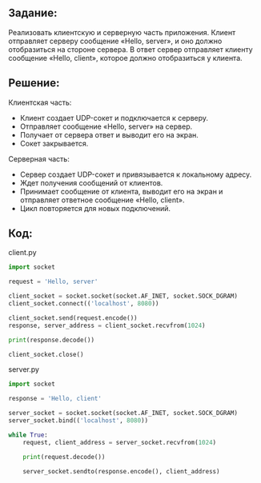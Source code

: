 ## **Задание:**

Реализовать клиентскую и серверную часть приложения. Клиент отправляет серверу сообщение «Hello, server», и оно должно отобразиться на стороне сервера. В ответ сервер отправляет клиенту сообщение «Hello, client», которое должно отобразиться у клиента.

## **Решение:**

Клиентская часть:

   - Клиент создает UDP-сокет и подключается к серверу.
   - Отправляет сообщение «Hello, server» на сервер.
   - Получает от сервера ответ и выводит его на экран.
   - Сокет закрывается.
   
Серверная часть:

   - Сервер создает UDP-сокет и привязывается к локальному адресу.
   - Ждет получения сообщений от клиентов.
   - Принимает сообщение от клиента, выводит его на экран и отправляет ответное сообщение «Hello, client».
   - Цикл повторяется для новых подключений.

## **Код:**

client.py
```python
import socket

request = 'Hello, server'

client_socket = socket.socket(socket.AF_INET, socket.SOCK_DGRAM)
client_socket.connect(('localhost', 8080))

client_socket.send(request.encode())
response, server_address = client_socket.recvfrom(1024)

print(response.decode())

client_socket.close()
```

server.py
```python
import socket

response = 'Hello, client'

server_socket = socket.socket(socket.AF_INET, socket.SOCK_DGRAM)
server_socket.bind(('localhost', 8080))

while True:
    request, client_address = server_socket.recvfrom(1024)

    print(request.decode())

    server_socket.sendto(response.encode(), client_address)
```